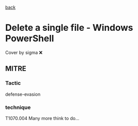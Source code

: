 [back](../index.md)
# Delete a single file - Windows PowerShell
Cover by sigma :x: 
## MITRE
### Tactic
defense-evasion
### technique
T1070.004
Many more think to do...